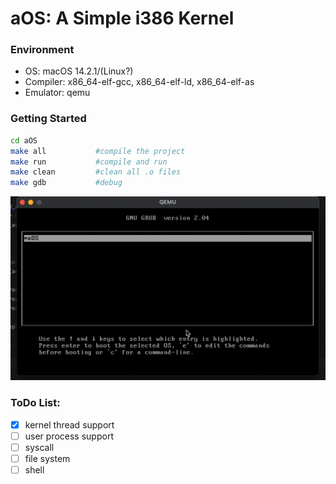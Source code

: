# aOS: A Simple i386 Kernel

### Environment
  * OS: macOS 14.2.1/(Linux?)
  * Compiler: x86_64-elf-gcc, x86_64-elf-ld, x86_64-elf-as
  * Emulator: qemu

### Getting Started

```bash
cd aOS
make all           #compile the project
make run           #compile and run
make clean         #clean all .o files
make gdb           #debug
```
![qemu.gif](docs%2Fqemu.gif)

### ToDo List:
  - [x] kernel thread support
  - [ ] user process support
  - [ ] syscall
  - [ ] file system
  - [ ] shell
